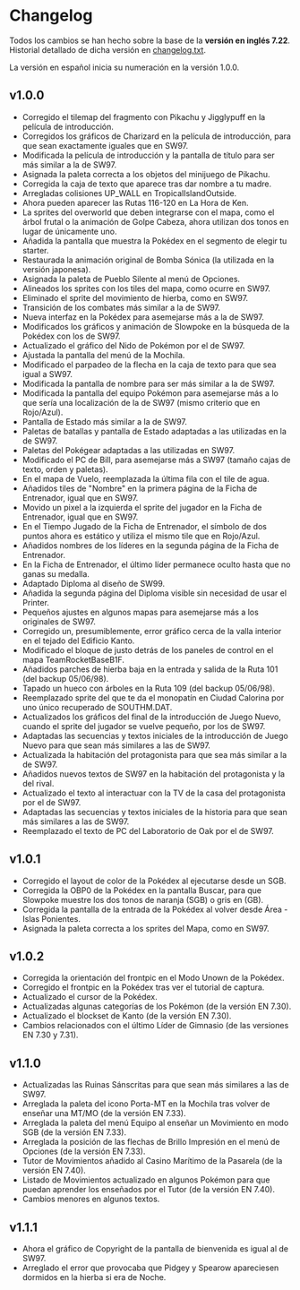 # Changelog

Todos los cambios se han hecho sobre la base de la **versión en inglés 7.22**. Historial detallado de dicha versión en [changelog.txt](changelog.txt).  

La versión en español inicia su numeración en la versión 1.0.0.
  
## v1.0.0

- Corregido el tilemap del fragmento con Pikachu y Jigglypuff en la película de introducción.
- Corregidos los gráficos de Charizard en la película de introducción, para que sean exactamente iguales que en SW97.
- Modificada la película de introducción y la pantalla de título para ser más similar a la de SW97.
- Asignada la paleta correcta a los objetos del minijuego de Pikachu.
- Corregida la caja de texto que aparece tras dar nombre a tu madre.
- Arregladas colisiones UP_WALL en TropicalIslandOutside.
- Ahora pueden aparecer las Rutas 116-120 en La Hora de Ken.
- La sprites del overworld que deben integrarse con el mapa, como el árbol frutal o la animación de Golpe Cabeza, ahora utilizan dos tonos en lugar de únicamente uno.
- Añadida la pantalla que muestra la Pokédex en el segmento de elegir tu starter.
- Restaurada la animación original de Bomba Sónica (la utilizada en la versión japonesa).
- Asignada la paleta de Pueblo Silente al menú de Opciones.
- Alineados los sprites con los tiles del mapa, como ocurre en SW97.
- Eliminado el sprite del movimiento de hierba, como en SW97.
- Transición de los combates más similar a la de SW97.
- Nueva interfaz en la Pokédex para asemejarse más a la de SW97.
- Modificados los gráficos y animación de Slowpoke en la búsqueda de la Pokédex con los de SW97.
- Actualizado el gráfico del Nido de Pokémon por el de SW97.
- Ajustada la pantalla del menú de la Mochila.
- Modificado el parpadeo de la flecha en la caja de texto para que sea igual a SW97.
- Modificada la pantalla de nombre para ser más similar a la de SW97.
- Modificada la pantalla del equipo Pokémon para asemejarse más a lo que sería una localización de la de SW97 (mismo criterio que en Rojo/Azul). 
- Pantalla de Estado más similar a la de SW97.
- Paletas de batallas y pantalla de Estado adaptadas a las utilizadas en la de SW97.
- Paletas del Pokégear adaptadas a las utilizadas en SW97.
- Modificado el PC de Bill, para asemejarse más a SW97 (tamaño cajas de texto, orden y paletas).
- En el mapa de Vuelo, reemplazada la última fila con el tile de agua.
- Añadidos tiles de "Nombre" en la primera página de la Ficha de Entrenador, igual que en SW97.
- Movido un pixel a la izquierda el sprite del jugador en la Ficha de Entrenador, igual que en SW97.
- En el Tiempo Jugado de la Ficha de Entrenador, el símbolo de dos puntos ahora es estático y utiliza el mismo tile que en Rojo/Azul.
- Añadidos nombres de los líderes en la segunda página de la Ficha de Entrenador.
- En la Ficha de Entrenador, el último líder permanece oculto hasta que no ganas su medalla.
- Adaptado Diploma al diseño de SW99.
- Añadida la segunda página del Diploma visible sin necesidad de usar el Printer.
- Pequeños ajustes en algunos mapas para asemejarse más a los originales de SW97.
- Corregido un, presumiblemente, error gráfico cerca de la valla interior en el tejado del Edificio Kanto.
- Modificado el bloque de justo detrás de los paneles de control en el mapa TeamRocketBaseB1F.
- Añadidos parches de hierba baja en la entrada y salida de la Ruta 101 (del backup 05/06/98).
- Tapado un hueco con árboles en la Ruta 109 (del backup 05/06/98).
- Reemplazado sprite del que te da el monopatín en Ciudad Calorina por uno único recuperado de SOUTHM.DAT.
- Actualizados los gráficos del final de la introducción de Juego Nuevo, cuando el sprite del jugador se vuelve pequeño, por los de SW97.
- Adaptadas las secuencias y textos iniciales de la introducción de Juego Nuevo para que sean más similares a las de SW97.
- Actualizada la habitación del protagonista para que sea más similar a la de SW97.
- Añadidos nuevos textos de SW97 en la habitación del protagonista y la del rival.
- Actualizado el texto al interactuar con la TV de la casa del protagonista por el de SW97.
- Adaptadas las secuencias y textos iniciales de la historia para que sean más similares a las de SW97.
- Reemplazado el texto de PC del Laboratorio de Oak por el de SW97.

## v1.0.1

- Corregido el layout de color de la Pokédex al ejecutarse desde un SGB.
- Corregida la OBP0 de la Pokédex en la pantalla Buscar, para que Slowpoke muestre los dos tonos de naranja (SGB) o gris en (GB).
- Corregida la pantalla de la entrada de la Pokédex al volver desde Área - Islas Ponientes.
- Asignada la paleta correcta a los sprites del Mapa, como en SW97.

## v1.0.2

- Corregida la orientación del frontpic en el Modo Unown de la Pokédex.
- Corregido el frontpic en la Pokédex tras ver el tutorial de captura.
- Actualizado el cursor de la Pokédex.
- Actualizadas algunas categorías de los Pokémon (de la versión EN 7.30).
- Actualizado el blockset de Kanto (de la versión EN 7.30).
- Cambios relacionados con el último Líder de Gimnasio (de las versiones EN 7.30 y 7.31).

## v1.1.0

- Actualizadas las Ruinas Sánscritas para que sean más similares a las de SW97.
- Arreglada la paleta del icono Porta-MT en la Mochila tras volver de enseñar una MT/MO (de la versión EN 7.33).
- Arreglada la paleta del menú Equipo al enseñar un Movimiento en modo SGB (de la versión EN 7.33).
- Arreglada la posición de las flechas de Brillo Impresión en el menú de Opciones (de la versión EN 7.33).
- Tutor de Movimientos añadido al Casino Marítimo de la Pasarela (de la versión EN 7.40).
- Listado de Movimientos actualizado en algunos Pokémon para que puedan aprender los enseñados por el Tutor (de la versión EN 7.40).
- Cambios menores en algunos textos.

## v1.1.1

- Ahora el gráfico de Copyright de la pantalla de bienvenida es igual al de SW97.
- Arreglado el error que provocaba que Pidgey y Spearow apareciesen dormidos en la hierba si era de Noche.
